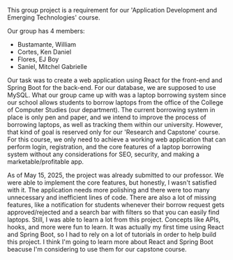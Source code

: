 This group project is a requirement for our 'Application Development and Emerging Technologies' course.

Our group has 4 members:
  - Bustamante, William
  - Cortes, Ken Daniel
  - Flores, EJ Boy
  - Saniel, Mitchel Gabrielle

Our task was to create a web application using React for the front-end and Spring Boot for the back-end.
For our database, we are supposed to use MySQL. What our group came up with was a laptop borrowing system 
since our school allows students to borrow laptops from the office of the College of Computer Studies 
(our department). The current borrowing system in place is only pen and paper, and we intend to improve the 
process of borrowing laptops, as well as tracking them within our university. However, that kind of goal is
reserved only for our 'Research and Capstone' course. For this course, we only need to achieve a working web 
application that can perform login, registration, and the core features of a laptop borrowing system without 
any considerations for SEO, security, and making a marketable/profitable app.

As of May 15, 2025, the project was already submitted to our professor. We were able to implement the core
features, but honestly, I wasn't satisfied with it. The application needs more polishing and there were too
many unnecessary and inefficient lines of code. There are also a lot of missing features, like a notification
for students whenever their borrow request gets approved/rejected and a search bar with filters so that
you can easily find laptops. Still, I was able to learn a lot from this project. Concepts like APIs, hooks, 
and more were fun to learn. It was actually my first time using React and Spring Boot, so I had to rely on a lot
of tutorials in order to help build this project. I think I'm going to learn more about React and Spring Boot
beacuse I'm considering to use them for our capstone course.
